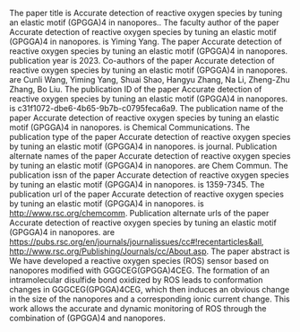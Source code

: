 The paper title is Accurate detection of reactive oxygen species by tuning an elastic motif (GPGGA)4 in nanopores..
The faculty author of the paper Accurate detection of reactive oxygen species by tuning an elastic motif (GPGGA)4 in nanopores. is Yiming Yang.
The paper Accurate detection of reactive oxygen species by tuning an elastic motif (GPGGA)4 in nanopores. publication year is 2023.
Co-authors of the paper Accurate detection of reactive oxygen species by tuning an elastic motif (GPGGA)4 in nanopores. are Cunli Wang, Yiming Yang, Shuai Shao, Hangyu Zhang, Na Li, Zheng-Zhu Zhang, Bo Liu.
The publication ID of the paper Accurate detection of reactive oxygen species by tuning an elastic motif (GPGGA)4 in nanopores. is c31f1072-dbe6-4b65-9b7b-c0795feca6a9.
The publication name of the paper Accurate detection of reactive oxygen species by tuning an elastic motif (GPGGA)4 in nanopores. is Chemical Communications.
The publication type of the paper Accurate detection of reactive oxygen species by tuning an elastic motif (GPGGA)4 in nanopores. is journal.
Publication alternate names of the paper Accurate detection of reactive oxygen species by tuning an elastic motif (GPGGA)4 in nanopores. are Chem Commun.
The publication issn of the paper Accurate detection of reactive oxygen species by tuning an elastic motif (GPGGA)4 in nanopores. is 1359-7345.
The publication url of the paper Accurate detection of reactive oxygen species by tuning an elastic motif (GPGGA)4 in nanopores. is http://www.rsc.org/chemcomm.
Publication alternate urls of the paper Accurate detection of reactive oxygen species by tuning an elastic motif (GPGGA)4 in nanopores. are https://pubs.rsc.org/en/journals/journalissues/cc#!recentarticles&all, http://www.rsc.org/Publishing/Journals/cc/About.asp.
The paper abstract is We have developed a reactive oxygen species (ROS) sensor based on nanopores modified with GGGCEG(GPGGA)4CEG. The formation of an intramolecular disulfide bond oxidized by ROS leads to conformation changes in GGGCEG(GPGGA)4CEG, which then induces an obvious change in the size of the nanopores and a corresponding ionic current change. This work allows the accurate and dynamic monitoring of ROS through the combination of (GPGGA)4 and nanopores.
